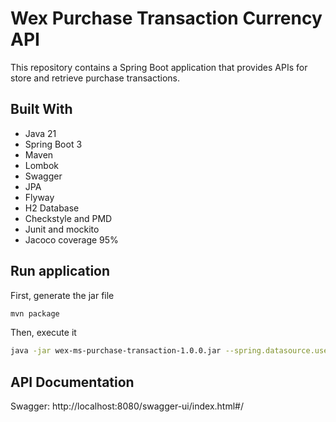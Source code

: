 # Wex Purchase Transaction Currency API

This repository contains a Spring Boot application that provides APIs for store and retrieve purchase transactions.

## Built With

* Java 21
* Spring Boot 3
* Maven
* Lombok
* Swagger
* JPA
* Flyway
* H2 Database
* Checkstyle and PMD
* Junit and mockito
* Jacoco coverage 95%

## Run application

First, generate the jar file

```bash
mvn package
```

Then, execute it
```bash
java -jar wex-ms-purchase-transaction-1.0.0.jar --spring.datasource.username=root --spring.datasource.password=root
```

## API Documentation

Swagger: http://localhost:8080/swagger-ui/index.html#/





